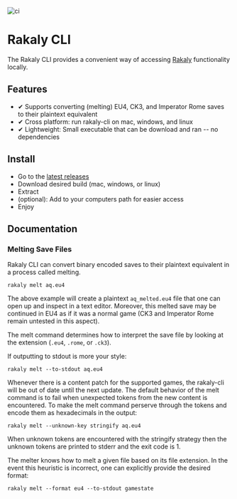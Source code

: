![ci](https://github.com/rakaly/cli/workflows/ci/badge.svg)

# Rakaly CLI

The Rakaly CLI provides a convenient way of accessing [Rakaly](https://rakaly.com/eu4/) functionality locally.

## Features

- ✔ Supports converting (melting) EU4, CK3, and Imperator Rome saves to their plaintext equivalent
- ✔ Cross platform: run rakaly-cli on mac, windows, and linux 
- ✔ Lightweight: Small executable that can be download and ran -- no dependencies 

## Install

 - Go to the [latest releases](https://github.com/rakaly/cli/releases/latest)
 - Download desired build (mac, windows, or linux)
 - Extract
 - (optional): Add to your computers path for easier access
 - Enjoy

## Documentation

### Melting Save Files

Rakaly CLI can convert binary encoded saves to their plaintext equivalent in a process called melting.

```plain
rakaly melt aq.eu4
```

The above example will create a plaintext `aq_melted.eu4` file that one can open up and inspect in a text editor. Moreover, this melted save may be continued in EU4 as if it was a normal game (CK3 and Imperator Rome remain untested in this aspect). 

The melt command determines how to interpret the save file by looking at the extension (`.eu4`, `.rome`, or `.ck3`).

If outputting to stdout is more your style:

```plain
rakaly melt --to-stdout aq.eu4
```

Whenever there is a content patch for the supported games, the rakaly-cli will be out of date until the next update. The default behavior of the melt command is to fail when unexpected tokens from the new content is encountered. To make the melt command perserve through the tokens and encode them as hexadecimals in the output:

```plain
rakaly melt --unknown-key stringify aq.eu4
```

When unknown tokens are encountered with the stringify strategy then the unknown tokens are printed to stderr and the exit code is 1.

The melter knows how to melt a given file based on its file extension. In the event this heuristic is incorrect, one can explicitly provide the desired format:

```plain
rakaly melt --format eu4 --to-stdout gamestate
```
